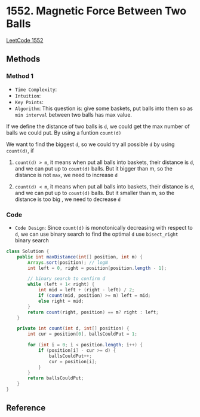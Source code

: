 # 1552. Magnetic Force Between Two Balls

[LeetCode 1552](https://leetcode.com/problems/magnetic-force-between-two-balls/)


## Methods

### Method 1
* `Time Complexity`: 
* `Intuition`:
* `Key Points`: 
* `Algorithm`: 
This question is: give some baskets, put balls into them so as `min interval` between two balls has 
max value.

If we define the distance of two balls is `d`, we could get the max number of balls we could put. By using 
a funtion `count(d)` 

We want to find the biggest `d`, so we could try all possible `d` by using `count(d)`, if 
1. `count(d) > m`, it means when put all balls into baskets, their distance is `d`, and we can put up to `count(d)` balls. But 
it bigger than m, so the distance is not `max`, we need to increase `d`

2. `count(d) < m`, it means when put all balls into baskets, their distance is `d`, and we can put up to `count(d)` balls. But 
   it smaller than m, so the distance is too big , we need to decrease `d`


### Code
* `Code Design`:
Since `count(d)` is monotonically decreasing with respect to `d`, we can use binary search to find the optimal `d` 
use `bisect_right` binary search
```java
class Solution {
    public int maxDistance(int[] position, int m) {
        Arrays.sort(position); // logN
        int left = 0, right = position[position.length - 1];

        // binary search to confirm d
        while (left + 1< right) {
            int mid = left + (right - left) / 2;
            if (count(mid, position) >= m) left = mid;
            else right = mid;
        }
        return count(right, position) == m? right : left;
    }

    private int count(int d, int[] position) {
        int cur = position[0], ballsCouldPut = 1;

        for (int i = 0; i < position.length; i++) {
            if (position[i] - cur >= d) {
                ballsCouldPut++;
                cur = position[i];
            }
        }
        return ballsCouldPut;
    }
}

```


## Reference
